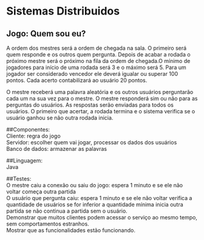 # Sistemas Distribuidos

## Jogo: Quem sou eu?

A ordem dos mestres será a ordem de chegada na sala. O primeiro será quem responde e os outros quem pergunta. Depois de acabar a rodada o próximo mestre será o próximo na fila da ordem de chegada.O mínimo de jogadores para início de uma rodada será 3 e o máximo será 5. Para um jogador ser considerado vencedor ele deverá igualar ou superar 100 pontos. Cada acerto contabilizará ao usuário 20 pontos.

O mestre receberá uma palavra aleatória e os outros usuários perguntarão cada um na sua vez para o mestre. 
O mestre responderá sim ou não para as perguntas do usuários.
As respostas serão enviadas para todos os usuários. O primeiro que acertar, a rodada termina e o sistema verifica se o usuário ganhou se não outra rodada inicia. 

##Componentes:<br>
Cliente: regra do jogo<br>
Servidor: escolher quem vai jogar, processar os dados dos usuários<br>
Banco de dados: armazenar as palavras <br>

##Linguagem: <br>
Java

##Testes:<br>
O mestre caiu a conexão ou saiu do jogo: espera 1 minuto e se ele não voltar começa outra partida<br>
O usuário que pergunta caiu: espera 1 minuto e se ele não voltar verifica a quantidade de usuários se for inferior a quantidade mínima inicia outra partida se não continua a partida sem o usuário.<br>
Demonstrar que muitos clientes podem acessar o serviço ao mesmo tempo, sem comportamentos estranhos.<br>
Mostrar que as funcionalidades estão funcionando.<br>
